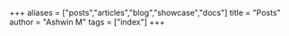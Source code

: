 +++
aliases = ["posts","articles","blog","showcase","docs"]
title = "Posts"
author = "Ashwin M"
tags = ["index"]
+++
